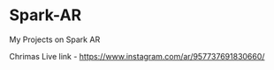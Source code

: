 # Spark-AR
My Projects on Spark AR


Chrimas Live link - https://www.instagram.com/ar/957737691830660/
